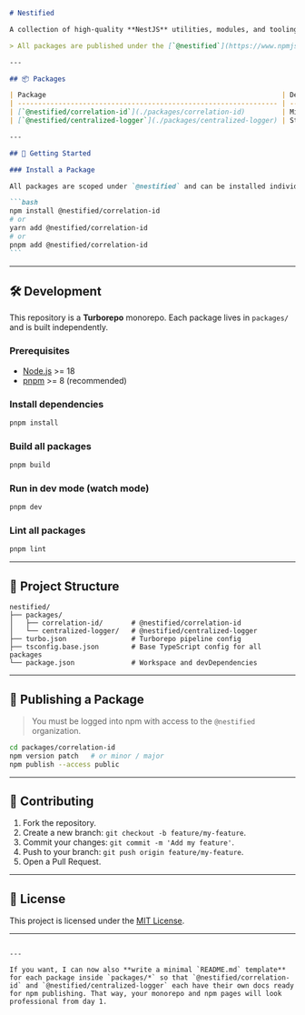 ````markdown
# Nestified

A collection of high-quality **NestJS** utilities, modules, and tooling — crafted to make building backend applications faster, cleaner, and more maintainable.

> All packages are published under the [`@nestified`](https://www.npmjs.com/org/nestified) scope on npm.

---

## 📦 Packages

| Package                                                          | Description                                          | Version                                                            |
| ---------------------------------------------------------------- | ---------------------------------------------------- | ------------------------------------------------------------------ |
| [`@nestified/correlation-id`](./packages/correlation-id)         | Middleware + interceptor for request correlation IDs | ![npm](https://img.shields.io/npm/v/@nestified/correlation-id)     |
| [`@nestified/centralized-logger`](./packages/centralized-logger) | Structured logging with correlation ID support       | ![npm](https://img.shields.io/npm/v/@nestified/centralized-logger) |

---

## 🚀 Getting Started

### Install a Package

All packages are scoped under `@nestified` and can be installed individually:

```bash
npm install @nestified/correlation-id
# or
yarn add @nestified/correlation-id
# or
pnpm add @nestified/correlation-id
```
````

---

## 🛠 Development

This repository is a **Turborepo** monorepo. Each package lives in `packages/` and is built independently.

### Prerequisites

- [Node.js](https://nodejs.org/) >= 18
- [pnpm](https://pnpm.io/) >= 8 (recommended)

### Install dependencies

```bash
pnpm install
```

### Build all packages

```bash
pnpm build
```

### Run in dev mode (watch mode)

```bash
pnpm dev
```

### Lint all packages

```bash
pnpm lint
```

---

## 📂 Project Structure

```
nestified/
├── packages/
│   ├── correlation-id/       # @nestified/correlation-id
│   └── centralized-logger/   # @nestified/centralized-logger
├── turbo.json                # Turborepo pipeline config
├── tsconfig.base.json        # Base TypeScript config for all packages
└── package.json              # Workspace and devDependencies
```

---

## 📜 Publishing a Package

> You must be logged into npm with access to the `@nestified` organization.

```bash
cd packages/correlation-id
npm version patch   # or minor / major
npm publish --access public
```

---

## 🤝 Contributing

1. Fork the repository.
2. Create a new branch: `git checkout -b feature/my-feature`.
3. Commit your changes: `git commit -m 'Add my feature'`.
4. Push to your branch: `git push origin feature/my-feature`.
5. Open a Pull Request.

---

## 📄 License

This project is licensed under the [MIT License](./LICENSE).

---

```

---

If you want, I can now also **write a minimal `README.md` template** for each package inside `packages/*` so that `@nestified/correlation-id` and `@nestified/centralized-logger` each have their own docs ready for npm publishing. That way, your monorepo and npm pages will look professional from day 1.
```
